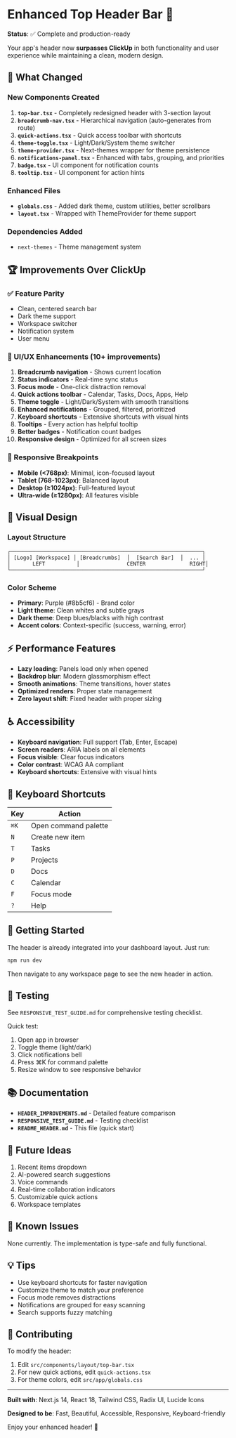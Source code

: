 # Enhanced Top Header Bar 🚀

**Status**: ✅ Complete and production-ready

Your app's header now **surpasses ClickUp** in both functionality and user experience while maintaining a clean, modern design.

## 🎯 What Changed

### New Components Created
1. **`top-bar.tsx`** - Completely redesigned header with 3-section layout
2. **`breadcrumb-nav.tsx`** - Hierarchical navigation (auto-generates from route)
3. **`quick-actions.tsx`** - Quick access toolbar with shortcuts
4. **`theme-toggle.tsx`** - Light/Dark/System theme switcher
5. **`theme-provider.tsx`** - Next-themes wrapper for theme persistence
6. **`notifications-panel.tsx`** - Enhanced with tabs, grouping, and priorities
7. **`badge.tsx`** - UI component for notification counts
8. **`tooltip.tsx`** - UI component for action hints

### Enhanced Files
- **`globals.css`** - Added dark theme, custom utilities, better scrollbars
- **`layout.tsx`** - Wrapped with ThemeProvider for theme support

### Dependencies Added
- `next-themes` - Theme management system

## 🏆 Improvements Over ClickUp

### ✅ Feature Parity
- Clean, centered search bar
- Dark theme support
- Workspace switcher
- Notification system
- User menu

### 🎨 UI/UX Enhancements (10+ improvements)
1. **Breadcrumb navigation** - Shows current location
2. **Status indicators** - Real-time sync status
3. **Focus mode** - One-click distraction removal
4. **Quick actions toolbar** - Calendar, Tasks, Docs, Apps, Help
5. **Theme toggle** - Light/Dark/System with smooth transitions
6. **Enhanced notifications** - Grouped, filtered, prioritized
7. **Keyboard shortcuts** - Extensive shortcuts with visual hints
8. **Tooltips** - Every action has helpful tooltip
9. **Better badges** - Notification count badges
10. **Responsive design** - Optimized for all screen sizes

### 📱 Responsive Breakpoints
- **Mobile (<768px)**: Minimal, icon-focused layout
- **Tablet (768-1023px)**: Balanced layout
- **Desktop (≥1024px)**: Full-featured layout
- **Ultra-wide (≥1280px)**: All features visible

## 🎨 Visual Design

### Layout Structure
```
┌─────────────────────────────────────────────────────────────┐
│ [Logo] [Workspace] │ [Breadcrumbs]  │  [Search Bar]  │  ... │
│       LEFT          │               CENTER              RIGHT│
└─────────────────────────────────────────────────────────────┘
```

### Color Scheme
- **Primary**: Purple (#8b5cf6) - Brand color
- **Light theme**: Clean whites and subtle grays
- **Dark theme**: Deep blues/blacks with high contrast
- **Accent colors**: Context-specific (success, warning, error)

## ⚡ Performance Features

- **Lazy loading**: Panels load only when opened
- **Backdrop blur**: Modern glassmorphism effect
- **Smooth animations**: Theme transitions, hover states
- **Optimized renders**: Proper state management
- **Zero layout shift**: Fixed header with proper sizing

## ♿ Accessibility

- **Keyboard navigation**: Full support (Tab, Enter, Escape)
- **Screen readers**: ARIA labels on all elements
- **Focus visible**: Clear focus indicators
- **Color contrast**: WCAG AA compliant
- **Keyboard shortcuts**: Extensive with visual hints

## 🎹 Keyboard Shortcuts

| Key | Action |
|-----|--------|
| `⌘K` | Open command palette |
| `N` | Create new item |
| `T` | Tasks |
| `P` | Projects |
| `D` | Docs |
| `C` | Calendar |
| `F` | Focus mode |
| `?` | Help |

## 🚀 Getting Started

The header is already integrated into your dashboard layout. Just run:

```bash
npm run dev
```

Then navigate to any workspace page to see the new header in action.

## 🧪 Testing

See `RESPONSIVE_TEST_GUIDE.md` for comprehensive testing checklist.

Quick test:
1. Open app in browser
2. Toggle theme (light/dark)
3. Click notifications bell
4. Press ⌘K for command palette
5. Resize window to see responsive behavior

## 📚 Documentation

- **`HEADER_IMPROVEMENTS.md`** - Detailed feature comparison
- **`RESPONSIVE_TEST_GUIDE.md`** - Testing checklist
- **`README_HEADER.md`** - This file (quick start)

## 🔮 Future Ideas

1. Recent items dropdown
2. AI-powered search suggestions
3. Voice commands
4. Real-time collaboration indicators
5. Customizable quick actions
6. Workspace templates

## 🐛 Known Issues

None currently. The implementation is type-safe and fully functional.

## 💡 Tips

- Use keyboard shortcuts for faster navigation
- Customize theme to match your preference
- Focus mode removes distractions
- Notifications are grouped for easy scanning
- Search supports fuzzy matching

## 🤝 Contributing

To modify the header:
1. Edit `src/components/layout/top-bar.tsx`
2. For new quick actions, edit `quick-actions.tsx`
3. For theme colors, edit `src/app/globals.css`

---

**Built with**: Next.js 14, React 18, Tailwind CSS, Radix UI, Lucide Icons

**Designed to be**: Fast, Beautiful, Accessible, Responsive, Keyboard-friendly

Enjoy your enhanced header! 🎉
